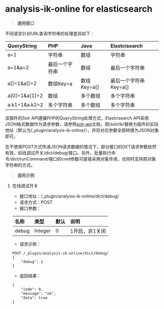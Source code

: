 # analysis-ik-online for elasticsearch

> **通用接口**

不同语言针对URL查询字符串的处理差异如下：

| QueryString | PHP | Java | Elastcisearch |
| :----- | :----- | :----- | :----- |
| a=1 | 字符串 | 数组 | 字符串 |
| a=1&a=2 | 最后一个字符串 | 数组 | 最后一个字符串 |
| a[]=1&a[]=2 | 数组Key=a | 数组Key=a[] | 最后一个字符串Key=a[] |
| a[0]=1&a[1]=2 | 数组 | 多个数组 | 多个字符串 |
| a.k1=1&a.k2=2 | 多个字符串 | 多个数组 | 多个字符串 |

该插件的Solr API遵循PHP的QueryString处理方式，Elastcisearch API采用JSON格式数据作为请求参数，请参照[solr-api](./solr-api.md)文档，把/solr/ik/替换为插件的实际地址（默认为/_plugin/analysis-ik-online/），并将对应参数全部转换为JSON对象即可。

在不使用POST方式传递JSON请求数据的情况下，部分接口的GET请求参数依然有效，如线调试开关/dict/debug/接口。另外，批量执行命令/dict/runCommand/接口的cmd参数可直接采用对象传递，也同时支持原对象字符串的方式。

> **调用示例**

1. 在线调试开关
	- 接口地址：/_plugin/analysis-ik-online/dict/debug/
	- 请求方式：POST
	- 接口参数：

	| 名称 | 类型 | 默认 | 说明 |
	| :----- | :----- | :----- | :----- |
	| debug | Integer | 0 | 1开启，非1关闭 |

	- 请求示例：

	```
	POST /_plugin/analysis-ik-online/dict/debug/
	{
	    "debug": 1
	}
	```

	- 返回结果：

	```
	{
	    "code": 0,
	    "message": "ok",
	    "data": true
	}
	```
